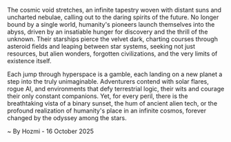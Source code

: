 
The cosmic void stretches, an infinite tapestry woven with distant suns and uncharted nebulae, calling out to the daring spirits of the future. No longer bound by a single world, humanity's pioneers launch themselves into the abyss, driven by an insatiable hunger for discovery and the thrill of the unknown. Their starships pierce the velvet dark, charting courses through asteroid fields and leaping between star systems, seeking not just resources, but alien wonders, forgotten civilizations, and the very limits of existence itself.

Each jump through hyperspace is a gamble, each landing on a new planet a step into the truly unimaginable. Adventurers contend with solar flares, rogue AI, and environments that defy terrestrial logic, their wits and courage their only constant companions. Yet, for every peril, there is the breathtaking vista of a binary sunset, the hum of ancient alien tech, or the profound realization of humanity's place in an infinite cosmos, forever changed by the odyssey among the stars.

~ By Hozmi - 16 October 2025
